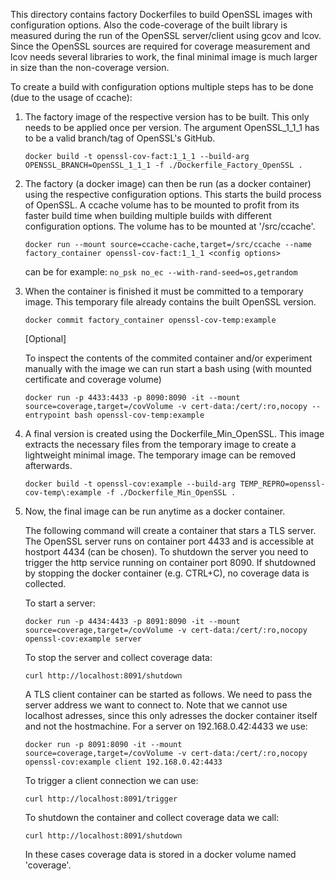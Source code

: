 This directory contains factory Dockerfiles to build OpenSSL images with configuration options. Also the code-coverage of the built library is measured during the run of the OpenSSL server/client using gcov and lcov. Since the OpenSSL sources are required for coverage measurement and lcov needs several libraries to work, the final minimal image is much larger in size than the non-coverage version.  

To create a build with configuration options multiple steps has to be done (due to the usage of ccache):

1) The factory image of the respective version has to be built. This only needs to be applied once per version. The argument OpenSSL_1_1_1 has to be a valid branch/tag of OpenSSL's GitHub.

    `docker build -t openssl-cov-fact:1_1_1 --build-arg OPENSSL_BRANCH=OpenSSL_1_1_1 -f ./Dockerfile_Factory_OpenSSL .`

2) The factory (a docker image) can then be run (as a docker container) using the respective configuration options. 
   This starts the build process of OpenSSL. A ccache volume has to be mounted to profit from its faster build time when building multiple builds with different configuration options. The volume has to be mounted at '/src/ccache'.

    `docker run --mount source=ccache-cache,target=/src/ccache --name factory_container openssl-cov-fact:1_1_1 <config options>`

    <config options> can be for example: `no_psk no_ec --with-rand-seed=os,getrandom`

3) When the container is finished it must be committed to a temporary image. This temporary file already contains the built OpenSSL version.

    `docker commit factory_container openssl-cov-temp:example`

    [Optional]

    To inspect the contents of the commited container and/or experiment manually with the image we can
    run start a bash using (with mounted certificate and coverage volume)

    `docker run -p 4433:4433 -p 8090:8090 -it --mount source=coverage,target=/covVolume -v cert-data:/cert/:ro,nocopy --entrypoint bash openssl-cov-temp:example`

4) A final version is created using the Dockerfile_Min_OpenSSL. 
   This image extracts the necessary files from the temporary image to create a lightweight minimal image. The temporary image can be removed afterwards.

    `docker build -t openssl-cov:example --build-arg TEMP_REPRO=openssl-cov-temp\:example -f ./Dockerfile_Min_OpenSSL .`

5) Now, the final image can be run anytime as a docker container. 

   The following command will create a container that stars a TLS server. The OpenSSL server runs on container port 4433 and is accessible at hostport 4434 (can be chosen). To shutdown the server you need to trigger the http service running on container port 8090. If shutdowned by stopping the docker container (e.g. CTRL+C), no coverage data is collected.

    To start a server:

    `docker run -p 4434:4433 -p 8091:8090 -it --mount source=coverage,target=/covVolume -v cert-data:/cert/:ro,nocopy openssl-cov:example server`
    
    To stop the server and collect coverage data:

    `curl http://localhost:8091/shutdown`

    A TLS client container can be started as follows. We need to pass the server address we want to connect to. Note that we cannot use localhost adresses, since this only adresses the docker container itself and not the hostmachine. For a server on 192.168.0.42:4433 we use:

    `docker run -p 8091:8090 -it --mount source=coverage,target=/covVolume -v cert-data:/cert/:ro,nocopy openssl-cov:example client 192.168.0.42:4433`

    To trigger a client connection we can use:

    `curl http://localhost:8091/trigger`

    To shutdown the container and collect coverage data we call:

    `curl http://localhost:8091/shutdown`

    In these cases coverage data is stored in a docker volume named 'coverage'.

